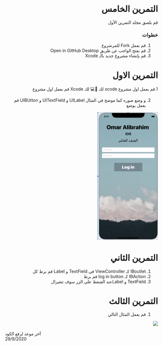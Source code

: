 <div dir="rtl">


#  التمرين الخامس
 
قم بلصق مجلد التمرين الأول 
 
### خطوات 

1. قم بعمل Fork للمرشروع
2. قم بفتح الواجب عن طريق Open in GitHub Desktop  
3.  قم بإنشاء مشروع جديد بالـ Xcode

# التمرين الاول 
1.قم بعمل اول مشروع xcode لك
🤩💻 لك  Xcode  قم بعمل اول مشروع

2. و وضع صوره  كما موضح في المثال  UILabel و UITextField  و UIBUtton قم بعمل بوضع 
<img src="/cw5part1.png" width="200px">

# التمرين الثاني 
1.   IBoutlet كـ  ViewController في TextField و Label قم برط كل 
2. IBAction كـ  log in button قم برط 
3. TextField و Labelعند الضغط علي الزر سوف تتغيرال 

# التمرين الثالث
1.  قم بعمل المثال التالي 
<img src="/cw5part3.gif" width="200px">

<div dir="ltr">


آخر موعد لرفع الكود\
29/9/2020


</div>
